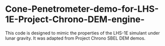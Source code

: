 # Cone-Penetrometer-demo-for-LHS-1E-Project-Chrono-DEM-engine-
This code is designed to mimic the properties of the LHS-1E simulant under lunar gravity. It was adapted from Project Chrono SBEL DEM demos.
